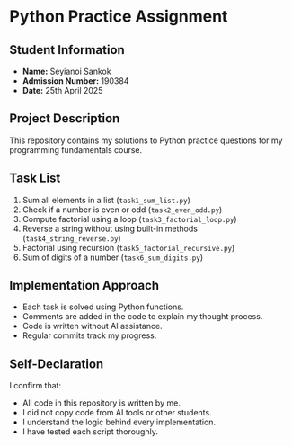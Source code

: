 # Python Practice Assignment

## Student Information
- **Name:** Seyianoi Sankok
- **Admission Number:** 190384
- **Date:** 25th April 2025

## Project Description
This repository contains my solutions to Python practice questions for my programming fundamentals course.

## Task List
1. Sum all elements in a list (`task1_sum_list.py`)
2. Check if a number is even or odd (`task2_even_odd.py`)
3. Compute factorial using a loop (`task3_factorial_loop.py`)
4. Reverse a string without using built-in methods (`task4_string_reverse.py`)
5. Factorial using recursion (`task5_factorial_recursive.py`)
6. Sum of digits of a number (`task6_sum_digits.py`)

## Implementation Approach
- Each task is solved using Python functions.
- Comments are added in the code to explain my thought process.
- Code is written without AI assistance.
- Regular commits track my progress.
  
## Self-Declaration
I confirm that:
- All code in this repository is written by me.
- I did not copy code from AI tools or other students.
- I understand the logic behind every implementation.
- I have tested each script thoroughly.
